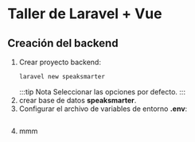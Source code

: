 # Taller de Laravel + Vue

## Creación del backend
1. Crear proyecto backend:
    ```bash
    laravel new speaksmarter
    ```
    :::tip Nota
    Seleccionar las opciones por defecto.
    :::
2. crear base de datos **speaksmarter**.
3. Configurar el archivo de variables de entorno **.env**:
    ```env title=".env"
    ```
4. mmm